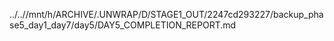 ../..//mnt/h/ARCHIVE/.UNWRAP/D/STAGE1_OUT/2247cd293227/backup_phase5_day1_day7/day5/DAY5_COMPLETION_REPORT.md